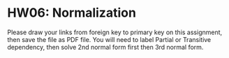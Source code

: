 # HW06: Normalization

Please draw your links from foreign key to primary key on this assignment, then save the file as PDF file. You will need to label Partial or Transitive dependency, then solve 2nd normal form first then 3rd normal form.